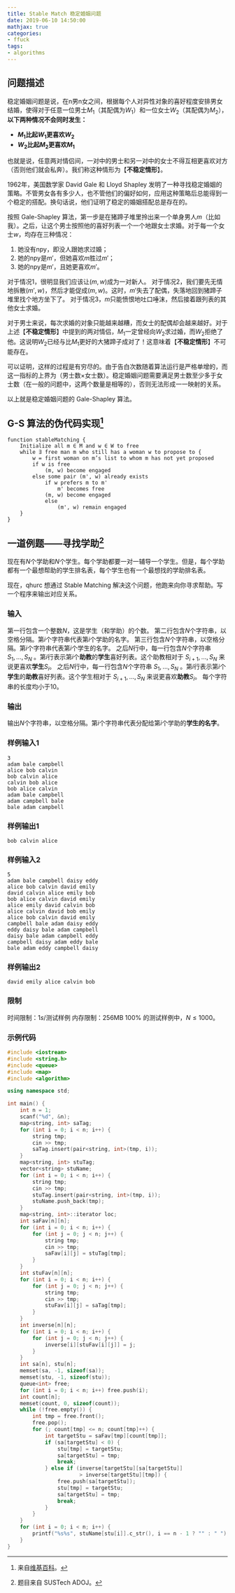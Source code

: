 ```yaml
---
title: Stable Match 稳定婚姻问题
date: 2019-06-10 14:50:00
mathjax: true
categories:
- ffuck
tags:
- algorithms
---
```


## 问题描述

稳定婚姻问题是说，在n男n女之间，根据每个人对异性对象的喜好程度安排男女结婚，使得对于任意一位男士$M_1$（其配偶为$W_1$）和一位女士$W_2$（其配偶为$M_2$），**以下两种情况不会同时发生：**

- **$M_1$比起$W_1$更喜欢$W_2$**
- **$W_2$比起$M_2$更喜欢$M_1$**

也就是说，任意两对情侣间，一对中的男士和另一对中的女士不得互相更喜欢对方（否则他们就会私奔）。我们称这种情形为【**不稳定情形**】。

1962年，美国数学家 David Gale 和 Lloyd Shapley 发明了一种寻找稳定婚姻的策略。不管男女各有多少人，也不管他们的偏好如何，应用这种策略后总能得到一个稳定的搭配。换句话说，他们证明了稳定的婚姻搭配总是存在的。

按照 Gale-Shapley 算法，第一步是在猪蹄子堆里拎出来一个单身男人$m$（比如我）。之后，让这个男士按照他的喜好列表一个一个地跟女士求婚。对于每一个女士$w$，均存在三种情况：

1. 她没有npy，即没人跟她求过婚；
2. 她的npy是$m'$，但她喜欢$m$胜过$m'$；
3. 她的npy是$m'$，且她更喜欢$m'$。

对于情况1，很明显我们应该让$(m,w)$成为一对新人。
对于情况2，我们要先无情地拆散$(m',w)$，然后才能促成$(m,w)$。这时，$m'$失去了配偶，失落地回到猪蹄子堆里找个地方坐下了。
对于情况3，$m$只能愤恨地吐口唾沫，然后接着跟列表的其他女士求婚。

对于男士来说，每次求婚的对象只能越来越糟，而女士的配偶却会越来越好。对于上述【**不稳定情形**】中提到的两对情侣，$M_1$一定曾经向$W_2$求过婚，而$W_2$拒绝了他。这说明$W_2$已经与比$M_1$更好的大猪蹄子成对了！这意味着【**不稳定情形**】不可能存在。

可以证明，这样的过程是有穷尽的。由于告白次数随着算法运行是严格单增的，而这一指标的上界为（男士数$\times$女士数）。稳定婚姻问题需要满足男士数至少多于女士数（在一般的问题中，这两个数量是相等的），否则无法形成一一映射的关系。

以上就是稳定婚姻问题的 Gale-Shapley 算法。

## G-S 算法的伪代码实现[^1]

````
function stableMatching {
    Initialize all m ∈ M and w ∈ W to free
    while ∃ free man m who still has a woman w to propose to {
        w = first woman on m’s list to whom m has not yet proposed
        if w is free
            (m, w) become engaged
        else some pair (m', w) already exists
            if w prefers m to m'
                m' becomes free
            (m, w) become engaged 
            else
                (m', w) remain engaged
    }
}
````

## 一道例题——寻找学助[^2]

现在有$N$个学助和$N$个学生。每个学助都要一对一辅导一个学生。但是，每个学助都有一个最想帮助的学生排名表，每个学生也有一个最想找的学助排名表。

现在，qhurc 想通过 Stable Matching 解决这个问题，他跑来向你寻求帮助。写一个程序来输出对应关系。

### 输入

第一行包含一个整数$N$，这是学生（和学助）的个数。
第二行包含$N$个字符串，以空格分隔。第$i$个字符串代表第$i$个学助的名字。
第三行包含$N$个字符串，以空格分隔。第$i$个字符串代表第$i$个学生的名字。
之后$N$行中，每一行包含$N$个字符串 $S_1,\ldots,S_N$ 。第$i$行表示第$i$个**助教**的**学生**喜好列表。这个助教相对于 $S_{i+1},\ldots,S_N$ 来说更喜欢**学生**$S_i$。
之后$N$行中，每一行包含$N$个字符串 $S_1,\ldots,S_N$ 。第$i$行表示第$i$个**学生**的**助教**喜好列表。这个学生相对于 $S_{i+1},\ldots,S_N$ 来说更喜欢**助教**$S_i$。
每个字符串的长度均小于$10$。

### 输出

输出$N$个字符串，以空格分隔。第$i$个字符串代表分配给第$i$个学助的**学生的名字**。

### 样例输入1

````
3
adam bale campbell
alice bob calvin
bob calvin alice
calvin bob alice
bob alice calvin
adam bale campbell
adam campbell bale
bale adam campbell
````

### 样例输出1

````
bob calvin alice
````

### 样例输入2

````
5
adam bale campbell daisy eddy
alice bob calvin david emily
david calvin alice emily bob
bob alice calvin david emily
alice emily david calvin bob
alice calvin david bob emily
alice bob calvin david emily
campbell bale adam daisy eddy
eddy daisy bale adam campbell
daisy bale adam campbell eddy
campbell daisy adam eddy bale
bale adam eddy campbell daisy
````

### 样例输出2

````
david emily alice calvin bob
````

### 限制

时间限制：$1s/$测试样例
内存限制：$256\text{MB}$
100% 的测试样例中，$N\leq1000$。

### 示例代码

````c++
#include <iostream>
#include <string.h>
#include <queue>
#include <map>
#include <algorithm>

using namespace std;

int main() {
    int n = 1;
    scanf("%d", &n);
    map<string, int> saTag;
    for (int i = 0; i < n; i++) {
        string tmp;
        cin >> tmp;
        saTag.insert(pair<string, int>(tmp, i));
    }
    map<string, int> stuTag;
    vector<string> stuName;
    for (int i = 0; i < n; i++) {
        string tmp;
        cin >> tmp;
        stuTag.insert(pair<string, int>(tmp, i));
        stuName.push_back(tmp);
    }
    map<string, int>::iterator loc;
    int saFav[n][n];
    for (int i = 0; i < n; i++) {
        for (int j = 0; j < n; j++) {
            string tmp;
            cin >> tmp;
            saFav[i][j] = stuTag[tmp];
        }
    }
    int stuFav[n][n];
    for (int i = 0; i < n; i++) {
        for (int j = 0; j < n; j++) {
            string tmp;
            cin >> tmp;
            stuFav[i][j] = saTag[tmp];
        }
    }
    int inverse[n][n];
    for (int i = 0; i < n; i++) {
        for (int j = 0; j < n; j++) {
            inverse[i][stuFav[i][j]] = j;
        }
    }
    int sa[n], stu[n];
    memset(sa, -1, sizeof(sa));
    memset(stu, -1, sizeof(stu));
    queue<int> free;
    for (int i = 0; i < n; i++) free.push(i);
    int count[n];
    memset(count, 0, sizeof(count));
    while (!free.empty()) {
        int tmp = free.front();
        free.pop();
        for (; count[tmp] <= n; count[tmp]++) {
            int targetStu = saFav[tmp][count[tmp]];
            if (sa[targetStu] < 0) {
                stu[tmp] = targetStu;
                sa[targetStu] = tmp;
                break;
            } else if (inverse[targetStu][sa[targetStu]]
                       > inverse[targetStu][tmp]) {
                free.push(sa[targetStu]);
                stu[tmp] = targetStu;
                sa[targetStu] = tmp;
                break;
            }
        }
    }
    for (int i = 0; i < n; i++) {
        printf("%s%s", stuName[stu[i]].c_str(), i == n - 1 ? "" : " ");
    }
}
````

[^1]: 来自[维基百科](https://en.wikipedia.org/wiki/Stable_marriage_problem)。
[^2]: 题目来自 SUSTech ADOJ。
